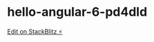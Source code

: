 # hello-angular-6-pd4dld

[Edit on StackBlitz ⚡️](https://stackblitz.com/edit/hello-angular-6-pd4dld)